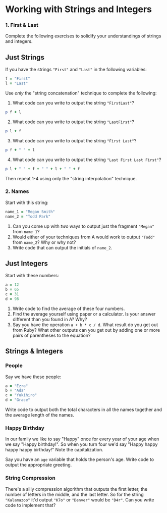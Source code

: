 # Working with Strings and Integers


### 1. First & Last
Complete the following exercises to solidify your understandings of strings and integers.

## Just Strings

If you have the strings `"First"` and `"Last"` in the following variables:

```ruby
f = "First"
l = "Last"
```

Use *only* the "string concatenation" technique to complete the following:

1. What code can you write to output the string `"FirstLast"`?
```ruby
p f + l
```
2. What code can you write to output the string `"LastFirst"`?
```ruby
p l + f
```
3. What code can you write to output the string `"First Last"`?
```ruby
p f + " " + l
```
4. What code can you write to output the string `"Last First Last First"`?
```ruby
p l + " " + f + " " + l + " " + f
```

Then repeat 1-4 using only the "string interpolation" technique.

### 2. Names

Start with this string:

```ruby
name_1 = "Megan Smith"
name_2 = "Todd Park"
```

1. Can you come up with *two* ways to output just the fragment `"Megan"` from `name_1`?
2. Would either of your techniques from A would work to output `"Todd"` from `name_2`? Why or why not?
3. Write code that can output the initials of `name_2`.

## Just Integers

Start with these numbers:

```ruby
a = 12
b = 65
c = 31
d = 98
```

1. Write code to find the average of these four numbers.
2. Find the average yourself using paper or a calculator. Is your answer different than you found in A? Why?
3. Say you have the operation `a + b * c / d`. What result do you get out from Ruby? What other outputs can you
get out by adding one or more pairs of parentheses to the equation?

## Strings & Integers

### People

Say we have these people:

```ruby
a = "Ezra"
b = "Ada"
c = "Yukihiro"
d = "Grace"
```

Write code to output both the total characters in all the names together and the average length of the names.

### Happy Birthday

In our family we like to say "Happy" once for every year of your age when we say "Happy birthday!". So when you turn
four we'd say "Happy happy happy happy birthday!" Note the capitalization.

Say you have an `age` variable that holds the person's age. Write code to output the appropriate greeting.

### String Compression

There's a silly compression algorithm that outputs the first letter, the number of letters in the middle,
and the last letter. So for the string `"Kalamazoo"` it'd output `"K7o"` or `"Denver"` would be `"D4r"`.
Can you write code to implement that?
